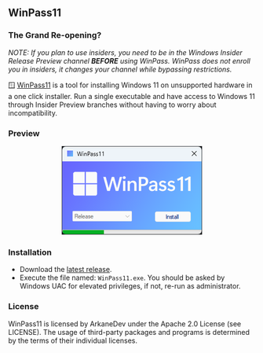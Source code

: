 ﻿## WinPass11

### The Grand Re-opening?
*NOTE: If you plan to use insiders, you need to be in the Windows Insider Release Preview channel **BEFORE** using WinPass. WinPass does not enroll you in insiders, it changes your channel while bypassing restrictions.*

🪟 [WinPass11](https://github.com/ArkaneDev/WinPass11) is a tool for installing Windows 11 on unsupported hardware in a one click installer. Run a single executable and have access to Windows 11 through Insider Preview branches without having to worry about incompatibility.

### Preview
<p align="center">
  <img src="https://github.com/ArkaneDev/WinPass11/raw/main/Assets/AppImage.png" />
</p>

### Installation
* Download the [latest release](https://github.com/ArkaneDev/WinPass11/releases).
* Execute the file named: `WinPass11.exe`. You should be asked by Windows UAC for elevated privileges, if not, re-run as administrator.

### License
WinPass11 is licensed by ArkaneDev under the Apache 2.0 License (see LICENSE). The usage of third-party packages and programs is determined by the terms of their individual licenses.

